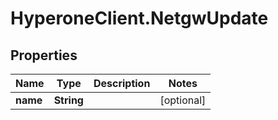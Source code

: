 # HyperoneClient.NetgwUpdate

## Properties

Name | Type | Description | Notes
------------ | ------------- | ------------- | -------------
**name** | **String** |  | [optional] 


